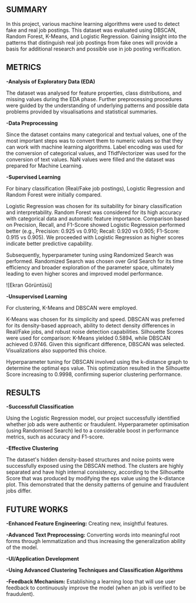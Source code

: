 
## **SUMMARY**
In this project, various machine learning algorithms were used to detect fake and real job postings. This dataset was evaluated using DBSCAN, Random Forest, K-Means, and Logistic Regression. Gaining insight into the patterns that distinguish real job postings from fake ones will provide a basis for additional research and possible use in job posting verification.

## **METRICS**
**-Analysis of Exploratory Data (EDA)**

The dataset was analysed for feature properties, class distributions, and missing values during the EDA phase.  Further preprocessing procedures were guided by the understanding of underlying patterns and possible data problems provided by visualisations and statistical summaries.

**-Data Preprocessing**

Since the dataset contains many categorical and textual values, one of the most important steps was to convert them to numeric values ​​so that they can work with machine learning algorithms. Label encoding was used for the conversion of categorical values, and TfidfVectorizer was used for the conversion of text values. NaN values ​​were filled and the dataset was prepared for Machine Learning.

**-Supervised Learning**

For binary classification (Real/Fake job postings), Logistic Regression and Random Forest were initially compared.

Logistic Regression was chosen for its suitability for binary classification and interpretability.
Random Forest was considered for its high accuracy with categorical data and automatic feature importance.
Comparison based on Precision, Recall, and F1-Score showed Logistic Regression performed better (e.g., Precision: 0.925 vs 0.910; Recall: 0.920 vs 0.905; F1-Score: 0.915 vs 0.905). We proceeded with Logistic Regression as higher scores indicate better predictive capability.

Subsequently, hyperparameter tuning using Randomized Search was performed. Randomized Search was chosen over Grid Search for its time efficiency and broader exploration of the parameter space, ultimately leading to even higher scores and improved model performance.

![Ekran Görüntüsü]

**-Unsupervised Learning**

For clustering, K-Means and DBSCAN were employed.

K-Means was chosen for its simplicity and speed.
DBSCAN was preferred for its density-based approach, ability to detect density differences in Real/Fake jobs, and robust noise detection capabilities.
Silhouette Scores were used for comparison: K-Means yielded 0.5894, while DBSCAN achieved 0.9746. Given this significant difference, DBSCAN was selected. Visualizations also supported this choice.

Hyperparameter tuning for DBSCAN involved using the k-distance graph to determine the optimal eps value. This optimization resulted in the Silhouette Score increasing to 0.9998, confirming superior clustering performance.

## **RESULTS**
**-Successfull Classification**

Using the Logistic Regression model, our project successfully identified whether job ads were authentic or fraudulent. Hyperparameter optimisation (using Randomised Search) led to a considerable boost in performance metrics, such as accuracy and F1-score.

**-Effective Clustering**

The dataset's hidden density-based structures and noise points were successfully exposed using the DBSCAN method. The clusters are highly separated and have high internal consistency, according to the Silhouette Score  that was produced by modifying the eps value using the k-distance plot. This demonstrated that the density patterns of genuine and fraudulent jobs differ.

## **FUTURE WORKS**
**-Enhanced Feature Engineering:** Creating new, insightful features.

**-Advanced Text Preprocessing:** Converting words into meaningful root forms through lemmatization and thus increasing the generalization ability of the model.

**-UI/Application Development**

**-Using Advanced Clustering Techniques and Classification Algorithms**

**-Feedback Mechanism:** Establishing a learning loop that will use user feedback to continuously improve the model (when an job is verified to be fraudulent).




